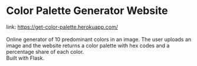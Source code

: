# Color Palette Generator Website
link: https://get-color-palette.herokuapp.com/ <br><br>
Online generator of 10 predominant colors in an image. The user uploads an image and the website returns a color palette with hex codes and a percentage share of each color.<br>
Built with Flask.
